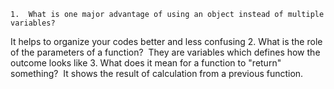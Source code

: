 	1.	What is one major advantage of using an object instead of multiple variables? 
  It helps to organize your codes better and less confusing
	2.	What is the role of the parameters of a function?  
  They are variables which defines how the outcome looks like
	3.	What does it mean for a function to "return" something? 
  It shows the result of calculation from a previous function.
